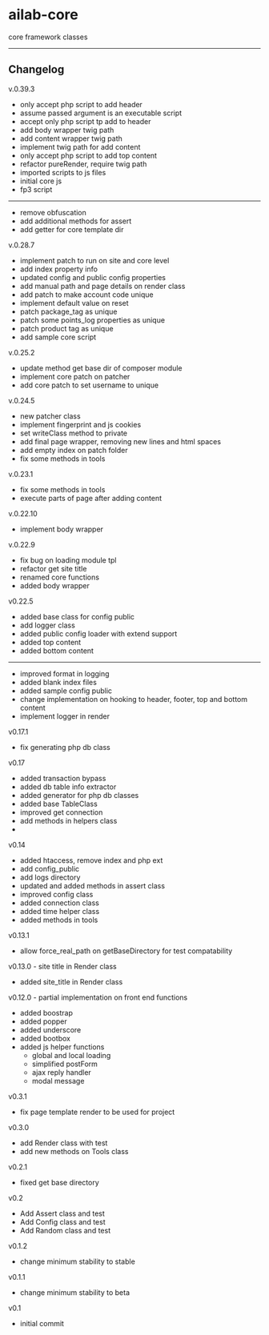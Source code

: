 # ailab-core
core framework classes

---
## Changelog

v.0.39.3
  - only accept php script to add header
  - assume passed argument is an executable script
  - accept only php script tp add to header
  - add body wrapper twig path
  - add content wrapper twig path
  - implement twig path for add content
  - only accept php script to add top content
  - refactor pureRender, require twig path
  - imported scripts to js files
  - initial core js
  - fp3 script
  --- 
  - remove obfuscation
  - add additional methods for assert
  - add getter for core template dir

v.0.28.7
  - implement patch to run on site and core level
  - add index property info
  - updated config and public config properties
  - add manual path and page details on render class
  - add patch to make account code unique
  - implement default value on reset
  - patch package_tag as unique
  - patch some points_log properties as unique
  - patch product tag as unique
  - add sample core script

v.0.25.2
  - update method get base dir of composer module
  - implement core patch on patcher
  - add core patch to set username to unique

v.0.24.5
  - new patcher class
  - implement fingerprint and js cookies
  - set writeClass method to private
  - add final page wrapper, removing new lines and html spaces
  - add empty index on patch folder
  - fix some methods in tools

v.0.23.1
  - fix some methods in tools
  - execute parts of page after adding content

v.0.22.10
  - implement body wrapper

v.0.22.9
  - fix bug on loading module tpl
  - refactor get site title
  - renamed core functions
  - added body wrapper

v0.22.5
  - added base class for config public
  - add logger class
  - added public config loader with extend support
  - added top content
  - added bottom content
  - ---
  - improved format in logging
  - added blank index files
  - added sample config public
  - change implementation on hooking to header, footer, top and bottom content
  - implement logger in render

v0.17.1
  - fix generating php db class

v0.17
  - added transaction bypass
  - added db table info extractor
  - added generator for php db classes
  - added base TableClass
  - improved get connection
  - add methods in helpers class
  - 

v0.14
  - added htaccess, remove index and php ext
  - add config_public
  - add logs directory
  - updated and added methods in assert class
  - improved config class
  - added connection class
  - added time helper class
  - added methods in tools

v0.13.1
  - allow force_real_path on getBaseDirectory for test compatability

v0.13.0 - site title in Render class
- added site_title in Render class

v0.12.0 - partial implementation on front end functions
- added boostrap
- added popper
- added underscore
- added bootbox
- added js helper functions
  - global and local loading
  - simplified postForm
  - ajax reply handler
  - modal message

v0.3.1
- fix page template render to be used for project

v0.3.0
- add Render class with test
- add new methods on Tools class

v0.2.1
- fixed get base directory

v0.2
- Add Assert class and test
- Add Config class and test
- Add Random class and test

v0.1.2
- change minimum stability to stable

v0.1.1
- change minimum stability to beta

v0.1
- initial commit